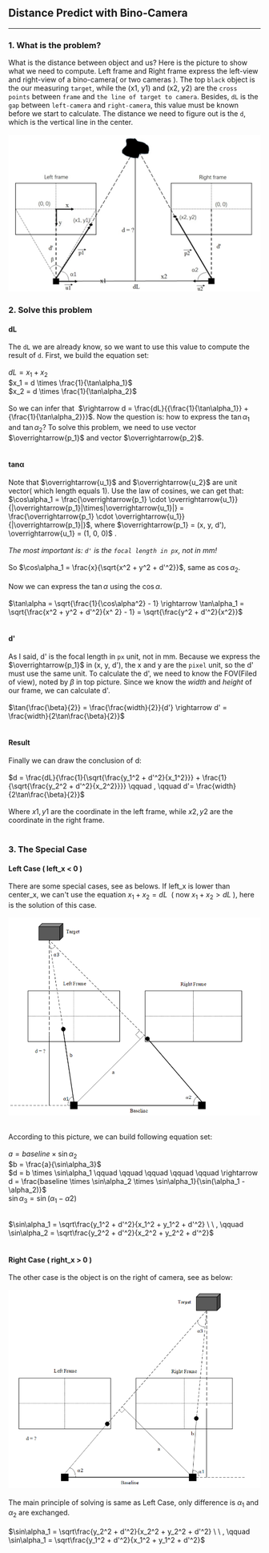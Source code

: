 ## Distance Predict with Bino-Camera
---
### 1. What is the problem?
What is the distance between object and us? Here is the picture to show what we need to compute. Left frame and Right frame express the left-view and right-view of a bino-camera( or two cameras ). The top `black` object is the our measuring `target`, while the (x1, y1) and (x2, y2) are the `cross points` between `frame` and `the line of target to camera`. Besides, `dL` is the `gap` between `left-camera` and `right-camera`, this value must be known before we start to calculate. The distance we need to figure out is the `d`, which is the vertical line in the center.<br><br>
<img src="assets/distance_predict_image.jpg">

### 2. Solve this problem
#### dL
The `dL` we are already know, so we want to use this value to compute the result of `d`. First, we build the equation set:<br><br>
$dL = x_1 + x_2$<br>
$x_1 = d \times \frac{1}{\tan\alpha_1}$<br>
$x_2 = d \times \frac{1}{\tan\alpha_2}$<br>
<br>
So we can infer that&nbsp; 
$\rightarrow d = \frac{dL}{{\frac{1}{\tan\alpha_1}} + {\frac{1}{\tan\alpha_2}}}$. Now the question is: how to express the $\tan\alpha_1$ and $\tan\alpha_2$? To solve this problem, we need to use vector $\overrightarrow{p_1}$ and vector $\overrightarrow{p_2}$.<br><br>

#### tanα
Note that $\overrightarrow{u_1}$ and $\overrightarrow{u_2}$ are unit vector( which length equals 1). Use the law of cosines, we can get that: 
$\cos\alpha_1 = \frac{\overrightarrow{p_1} \cdot \overrightarrow{u_1}}{|\overrightarrow{p_1}|\times|\overrightarrow{u_1}|} = \frac{\overrightarrow{p_1} \cdot \overrightarrow{u_1}}{|\overrightarrow{p_1}|}$, where $\overrightarrow{p_1} = (x, y, d'), \overrightarrow{u_1} = (1, 0, 0)$ . <br><br>
*The most important is: `d'` is the `focal length in px`, not in mm!*<br><br>
So $\cos\alpha_1 = \frac{x}{\sqrt{x^2 + y^2 + d'^2}}$, same as $\cos\alpha_2$.<br><br>
Now we can express the $\tan\alpha$ using the $\cos\alpha$. <br><br>
$\tan\alpha = \sqrt{\frac{1}{\cos\alpha^2} - 1} \rightarrow \tan\alpha_1 = \sqrt{\frac{x^2 + y^2 + d'^2}{x^ 2} - 1} = \sqrt{\frac{y^2 + d'^2}{x^2}}$
<br><br>

#### d'
As I said, d' is the focal length in `px` unit, not in mm. Because we express the $\overrightarrow{p_1}$ in (x, y, d'), the x and y are the `pixel` unit, so the d' must use the same unit. To calculate the d', we need to know the FOV(Filed of view), noted by $\beta$ in top picture. Since we know the *width* and *height* of our frame, we can calculate d'.<br><br>
$\tan{\frac{\beta}{2}} = \frac{\frac{width}{2}}{d'} \rightarrow d' = \frac{width}{2\tan\frac{\beta}{2}}$<br><br>

#### Result
Finally we can draw the conclusion of d:<br><br>
$d = \frac{dL}{\frac{1}{\sqrt{\frac{y_1^2 + d'^2}{x_1^2}}} + \frac{1}{\sqrt{\frac{y_2^2 + d'^2}{x_2^2}}}} \qquad , \qquad d'= \frac{width}{2\tan\frac{\beta}{2}}$<br><br>
Where $x1, y1$ are the coordinate in the left frame, while $x2, y2$ are the coordinate in the right frame.<br><br>

### 3. The Special Case
#### Left Case ( left_x < 0 )
There are some special cases, see as belows. If left_x is lower than center_x, we can't use the equation $x_1 + x_2 = dL$ &nbsp;( now $x_1 + x_2 > dL$ ), here is the solution of this case.<br><br>
<img src="assets/special case1.png"><br><br>

According to this picture, we can build following equation set:<br><br>
$a = baseline \times \sin\alpha_2$<br>
$b = \frac{a}{\sin\alpha_3}$<br>
$d = b \times \sin\alpha_1   \qquad  \qquad  \qquad  \qquad  \qquad \rightarrow d = \frac{baseline \times \sin\alpha_2 \times \sin\alpha_1}{\sin(\alpha_1 - \alpha_2)}$<br>
$\sin\alpha_3 = \sin(\alpha_1 - \alpha2)$<br><br>

$\sin\alpha_1 = \sqrt\frac{y_1^2 + d'^2}{x_1^2 + y_1^2 + d'^2} \ \ , \qquad  \sin\alpha_2 = \sqrt\frac{y_2^2 + d'^2}{x_2^2 + y_2^2 + d'^2}$<br><br>

#### Right Case ( right_x > 0 )
The other case is the object is on the right of camera, see as below:<br><br>
<img src="assets/special case2.png"><br><br>
The main principle of solving is same as Left Case, only difference is $\alpha_1$ and $\alpha_2$ are exchanged.<br><br>
$\sin\alpha_1 = \sqrt\frac{y_2^2 + d'^2}{x_2^2 + y_2^2 + d'^2} \ \ , \qquad  \sin\alpha_1 = \sqrt\frac{y_1^2 + d'^2}{x_1^2 + y_1^2 + d'^2}$<br><br>

